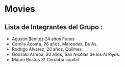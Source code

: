 # Movies
## Lista de Integrantes del Grupo :
 - Agustin Benitez 24 años Funes
 - Camila Acosta, 26 años, Mercedes, Bs As.
 - Rodrigo Alvarez, 28 años, Quilmes.
 - Gonzalo Armoa, 30 años, San Nicolas de los Arroyos.
 - Mauro Bustos 31 Córdoba capital
